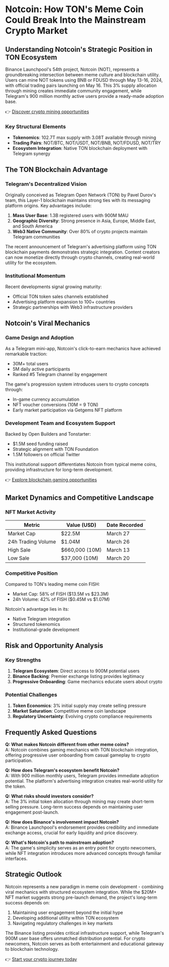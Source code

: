 # Notcoin: How TON's Meme Coin Could Break Into the Mainstream Crypto Market

## Understanding Notcoin's Strategic Position in TON Ecosystem

Binance Launchpool's 54th project, Notcoin (NOT), represents a groundbreaking intersection between meme culture and blockchain utility. Users can mine NOT tokens using BNB or FDUSD through May 13-16, 2024, with official trading pairs launching on May 16. This 3% supply allocation through mining creates immediate community engagement, while Telegram's 900 million monthly active users provide a ready-made adoption base.

👉 [Discover crypto mining opportunities](https://bit.ly/okx-bonus)

### Key Structural Elements

- **Tokenomics**: 102.7T max supply with 3.08T available through mining
- **Trading Pairs**: NOT/BTC, NOT/USDT, NOT/BNB, NOT/FDUSD, NOT/TRY
- **Ecosystem Integration**: Native TON blockchain deployment with Telegram synergy

## The TON Blockchain Advantage

### Telegram's Decentralized Vision

Originally conceived as Telegram Open Network (TON) by Pavel Durov's team, this Layer-1 blockchain maintains strong ties with its messaging platform origins. Key advantages include:

1. **Mass User Base**: 1.3B registered users with 900M MAU
2. **Geographic Diversity**: Strong presence in Asia, Europe, Middle East, and South America
3. **Web3 Native Community**: Over 80% of crypto projects maintain Telegram communities

The recent announcement of Telegram's advertising platform using TON blockchain payments demonstrates strategic integration. Content creators can now monetize directly through crypto channels, creating real-world utility for the ecosystem.

### Institutional Momentum

Recent developments signal growing maturity:
- Official TON token sales channels established
- Advertising platform expansion to 100+ countries
- Strategic partnerships with Web3 infrastructure providers

## Notcoin's Viral Mechanics

### Game Design and Adoption

As a Telegram mini-app, Notcoin's click-to-earn mechanics have achieved remarkable traction:
- 30M+ total users
- 5M daily active participants
- Ranked #5 Telegram channel by engagement

The game's progression system introduces users to crypto concepts through:
- In-game currency accumulation
- NFT voucher conversions (10M = 9 TON)
- Early market participation via Getgems NFT platform

### Development Team and Ecosystem Support

Backed by Open Builders and Tonstarter:
- $1.5M seed funding raised
- Strategic alignment with TON Foundation
- 1.5M followers on official Twitter

This institutional support differentiates Notcoin from typical meme coins, providing infrastructure for long-term development.

👉 [Explore blockchain gaming opportunities](https://bit.ly/okx-bonus)

## Market Dynamics and Competitive Landscape

### NFT Market Activity

| Metric                | Value (USD)        | Date Recorded |
|-----------------------|--------------------|---------------|
| Market Cap            | $22.5M             | March 27      |
| 24h Trading Volume    | $1.04M             | March 26      |
| High Sale             | $660,000 (10M)     | March 13      |
| Low Sale              | $37,000 (10M)      | March 20      |

### Competitive Position

Compared to TON's leading meme coin FISH:
- Market Cap: 58% of FISH ($13.5M vs $23.3M)
- 24h Volume: 42% of FISH ($0.45M vs $1.07M)

Notcoin's advantage lies in its:
- Native Telegram integration
- Structured tokenomics
- Institutional-grade development

## Risk and Opportunity Analysis

### Key Strengths
1. **Telegram Ecosystem**: Direct access to 900M potential users
2. **Binance Backing**: Premier exchange listing provides legitimacy
3. **Progressive Onboarding**: Game mechanics educate users about crypto

### Potential Challenges
1. **Token Economics**: 3% initial supply may create selling pressure
2. **Market Saturation**: Competitive meme coin landscape
3. **Regulatory Uncertainty**: Evolving crypto compliance requirements

## Frequently Asked Questions

**Q: What makes Notcoin different from other meme coins?**  
A: Notcoin combines gaming mechanics with TON blockchain integration, offering progressive user onboarding from casual gameplay to crypto participation.

**Q: How does Telegram's ecosystem benefit Notcoin?**  
A: With 900 million monthly users, Telegram provides immediate adoption potential. The platform's advertising integration creates real-world utility for the token.

**Q: What risks should investors consider?**  
A: The 3% initial token allocation through mining may create short-term selling pressure. Long-term success depends on maintaining user engagement post-launch.

**Q: How does Binance's involvement impact Notcoin?**  
A: Binance Launchpool's endorsement provides credibility and immediate exchange access, crucial for early liquidity and price discovery.

**Q: What's Notcoin's path to mainstream adoption?**  
A: The game's simplicity serves as an entry point for crypto newcomers, while NFT integration introduces more advanced concepts through familiar interfaces.

## Strategic Outlook

Notcoin represents a new paradigm in meme coin development - combining viral mechanics with structured ecosystem integration. While the $20M+ NFT market suggests strong pre-launch demand, the project's long-term success depends on:

1. Maintaining user engagement beyond the initial hype
2. Developing additional utility within TON ecosystem
3. Navigating regulatory challenges in key markets

The Binance listing provides critical infrastructure support, while Telegram's 900M user base offers unmatched distribution potential. For crypto newcomers, Notcoin serves as both entertainment and educational gateway to blockchain technology.

👉 [Start your crypto journey today](https://bit.ly/okx-bonus)